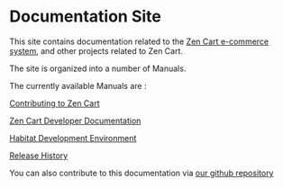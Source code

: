 Documentation Site
==================

This site contains documentation related to the [Zen Cart e-commerce system](https://www.zen-cart.com), and other projects related to Zen Cart.
 
The site is organized into a number of Manuals.

The currently available Manuals are :

[Contributing to Zen Cart](/Contributing/main) 

[Zen Cart Developer Documentation](/Developer_Documentation) 

[Habitat Development Environment](/Habitat) 

[Release History](/Release_Notes) 


You can also contribute to this documentation via [our github repository](https://github.com/zencart/documentation) 

